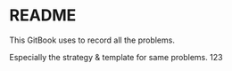 # README

This GitBook uses to record all the problems.

Especially the strategy & template for same <tag> problems.
123